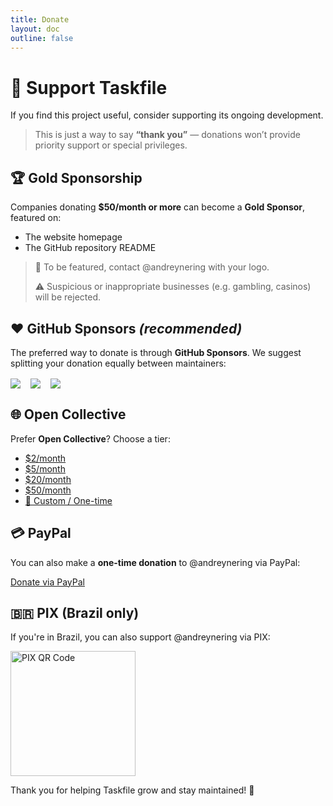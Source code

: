 ```yaml
---
title: Donate
layout: doc
outline: false
---
```


# :pray: Support Taskfile

If you find this project useful, consider supporting its ongoing development.

> This is just a way to say **“thank you”** — donations won’t provide priority
> support or special privileges.

## :trophy: Gold Sponsorship

Companies donating **$50/month or more** can become a **Gold Sponsor**, featured
on:

- The website homepage
- The GitHub repository README

> 💬 To be featured, contact @andreynering with your logo.
>
> ⚠️ Suspicious or inappropriate businesses (e.g. gambling, casinos) will be
> rejected.

## :heart: GitHub Sponsors _(recommended)_

The preferred way to donate is through **GitHub Sponsors**. We suggest splitting
your donation equally between maintainers:

<div style="display: flex; gap: 1rem; flex-wrap: wrap; margin: 1rem 0;">
  <a href="https://github.com/sponsors/andreynering" target="_blank">
    <img src="https://img.shields.io/badge/@andreynering-30363d?logo=github&logoColor=white&style=for-the-badge" />
  </a>
  <a href="https://github.com/sponsors/pd93" target="_blank">
    <img src="https://img.shields.io/badge/@pd93-30363d?logo=github&logoColor=white&style=for-the-badge" />
  </a>
  <a href="https://github.com/sponsors/vmaerten" target="_blank">
    <img src="https://img.shields.io/badge/@vmaerten-30363d?logo=github&logoColor=white&style=for-the-badge" />
  </a>
</div>

## :globe_with_meridians: Open Collective

Prefer **Open Collective**? Choose a tier:

- [$2/month](https://opencollective.com/task/contribute/backer-4034/checkout)
- [$5/month](https://opencollective.com/task/contribute/supporter-8404/checkout)
- [$20/month](https://opencollective.com/task/contribute/sponsor-4035/checkout)
- [$50/month](https://opencollective.com/task/contribute/sponsor-28775/checkout)
- [🎯 Custom / One-time](https://opencollective.com/task/donate)

## :credit_card: PayPal

You can also make a **one-time donation** to @andreynering via PayPal:

[Donate via PayPal](https://www.paypal.com/cgi-bin/webscr?cmd=_donations&business=GSVDU63RKG45A&currency_code=USD&source=url)

## :brazil: PIX (Brazil only)

If you're in Brazil, you can also support @andreynering via PIX:

<img src="/img/pix.png" width="200" height="200" alt="PIX QR Code" />

Thank you for helping Taskfile grow and stay maintained! 💚
